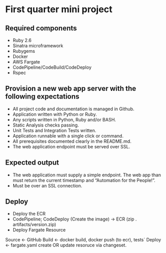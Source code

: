 First quarter mini project
=============

Required components
----------------
- Ruby 2.6
- Sinatra microframework
- Rubygems
- Docker
- AWS Fargate
- CodePipeline/CodeBuild/CodeDeploy
- Rspec


Provision a new web app server with the following expectations
------- 
- All project code and documentation is managed in Github.
- Application written with Python or Ruby.
- Any scripts written in Python, Ruby and/or BASH.
- Static Analysis checks passing.
- Unit Tests and Integration Tests written.
- Application runnable with a single click or command.
- All prerequisites documented clearly in the README.md.
- The web application endpoint must be served over SSL.



Expected output
-------------
- The web application must supply a simple endpoint.
The web app than must return the current timestamp and “Automation for the People!”.
- Must be over an SSL connection.

Deploy
---

- Deploy the ECR 
- CodePipeline; CodeDeploy (Create the image) -> ECR (zip . artifacts/version.zip)
- Deploy Fargate Resource

Source <- GitHub
Build <- docker build, docker push (to ecr), tests`
Deploy <- fargate.yaml create OR update resoruce via changeset.